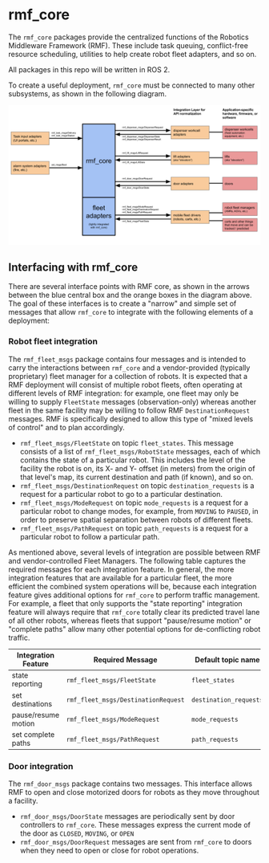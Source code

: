 # rmf\_core
The `rmf_core` packages provide the centralized functions of
the Robotics Middleware Framework (RMF). These include task
queuing, conflict-free resource scheduling, utilities to help
create robot fleet adapters, and so on.

All packages in this repo will be written in ROS 2.

To create a useful deployment, `rmf_core` must be connected
to many other subsystems, as shown in the following diagram.

![integration-diagram](/docs/rmf_core_integration_diagram.png)

## Interfacing with rmf\_core

There are several interface points with RMF core, as shown in the arrows
between the blue central box and the orange boxes in the diagram above. The
goal of these interfaces is to create a "narrow" and simple set of messages
that allow `rmf_core` to integrate with the following elements of a
deployment:

### Robot fleet integration

The `rmf_fleet_msgs` package contains four messages and is
intended to carry the interactions between `rmf_core` and a vendor-provided
(typically proprietary) fleet manager for a collection of robots. It is
expected that a RMF deployment will consist of multiple robot fleets, often
operating at different levels of RMF integration: for example, one fleet may
only be willing to supply `FleetState` messages (observation-only) whereas
another fleet in the same facility may be willing to follow RMF
`DestinationRequest` messages. RMF is specifically designed to allow this
type of "mixed levels of control" and to plan accordingly.

 * `rmf_fleet_msgs/FleetState` on topic `fleet_states`. This message consists of a list of `rmf_fleet_msgs/RobotState` messages, each of which contains the state of a particular robot. This includes the level of the facility the robot is on, its X- and Y- offset (in meters) from the origin of that level's map, its current destination and path (if known), and so on.
 * `rmf_fleet_msgs/DestinationRequest` on topic `destination_requests` is a request for a particular robot
to go to a particular destination.
 * `rmf_fleet_msgs/ModeRequest` on topic `mode_requests` is a request for a particular robot to change modes, for example, from `MOVING` to `PAUSED`, in order to preserve spatial separation between robots of different fleets.
 * `rmf_fleet_msgs/PathRequest` on topic `path_requests` is a request for a particular robot to follow a particular path.

As mentioned above, several levels of integration are possible between RMF and
vendor-controlled Fleet Managers. The following table captures the required
messages for each integration feature. In general, the more integration
features that are available for a particular fleet, the more efficient the
combined system operations will be, because each integration feature gives
additional options for `rmf_core` to perform traffic management. For example, a
fleet that only supports the "state reporting" integration feature will always
require that `rmf_core` totally clear its predicted travel lane of all other
robots, whereas fleets that support "pause/resume motion" or "complete paths"
allow many other potential options for de-conflicting robot traffic.

| Integration Feature | Required Message | Default topic name |
| --- | --- | --- |
| state reporting | `rmf_fleet_msgs/FleetState` | `fleet_states ` |
| set destinations | `rmf_fleet_msgs/DestinationRequest` | `destination_requests` |
| pause/resume motion | `rmf_fleet_msgs/ModeRequest` | `mode_requests` |
| set complete paths | `rmf_fleet_msgs/PathRequest` | `path_requests` |

### Door integration

The `rmf_door_msgs` package contains two messages. This interface allows
RMF to open and close motorized doors for robots as they move throughout a
facility.
 * `rmf_door_msgs/DoorState` messages are periodically sent by door controllers
to `rmf_core`. These messages express the current mode of the door as `CLOSED`, `MOVING`, or `OPEN`
 * `rmf_door_msgs/DoorRequest` messages are sent from `rmf_core` to doors when
they need to open or close for robot operations.

